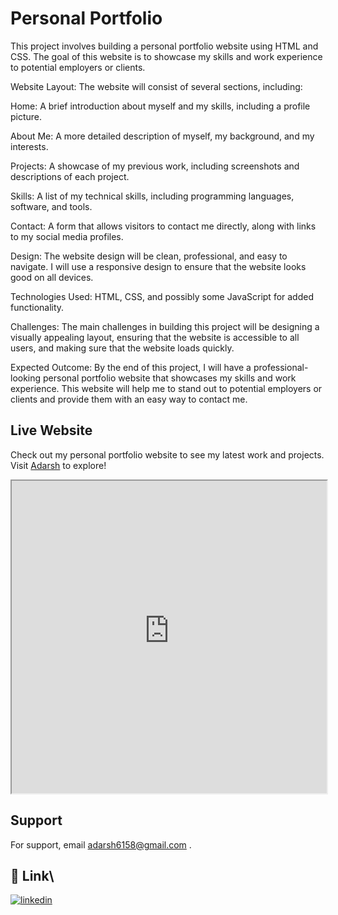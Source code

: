 
# Personal Portfolio
This project involves building a personal portfolio website using HTML and CSS. The goal of this website is to showcase my skills and work experience to potential employers or clients.

Website Layout: The website will consist of several sections, including:

Home: A brief introduction about myself and my skills, including a profile picture.

About Me: A more detailed description of myself, my background, and my interests.

Projects: A showcase of my previous work, including screenshots and descriptions of each project.

Skills: A list of my technical skills, including programming languages, software, and tools.

Contact: A form that allows visitors to contact me directly, along with links to my social media profiles.

Design: The website design will be clean, professional, and easy to navigate. I will use a responsive design to ensure that the website looks good on all devices.

Technologies Used: HTML, CSS, and possibly some JavaScript for added functionality.

Challenges: The main challenges in building this project will be designing a visually appealing layout, ensuring that the website is accessible to all users, and making sure that the website loads quickly.

Expected Outcome: By the end of this project, I will have a professional-looking personal portfolio website that showcases my skills and work experience. This website will help me to stand out to potential employers or clients and provide them with an easy way to contact me.

## Live Website
Check out my personal portfolio website to see my latest work and projects. Visit [Adarsh](https://adarshkm.000webhostapp.com/) to explore!
<iframe src="https://adarshkm.000webhostapp.com/" width="100%" height="500px"></iframe>

## Support


For support, email adarsh6158@gmail.com .


## 🔗 Link\


[![linkedin](https://img.shields.io/badge/linkedin-0A66C2?style=for-the-badge&logo=linkedin&logoColor=white)](https://www.linkedin.com/in/adarsh-35a9931ba/)


